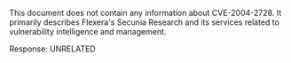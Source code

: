 This document does not contain any information about CVE-2004-2728. It primarily describes Flexera's Secunia Research and its services related to vulnerability intelligence and management.

Response: UNRELATED